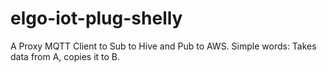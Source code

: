 # elgo-iot-plug-shelly
A Proxy MQTT Client to Sub to Hive and Pub to AWS. Simple words: Takes data from A, copies it to B.
